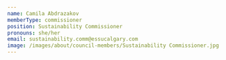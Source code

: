 ```yaml
---
name: Camila Abdrazakov
memberType: commissioner
position: Sustainability Commissioner
pronouns: she/her
email: sustainability.comm@essucalgary.com
image: /images/about/council-members/Sustainability Commissioner.jpg
---
```


